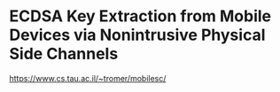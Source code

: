 # ECDSA Key Extraction from Mobile Devices via Nonintrusive Physical Side Channels

https://www.cs.tau.ac.il/~tromer/mobilesc/

